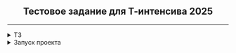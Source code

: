 <h2 align = 'center'>Тестовое задание для Т-интенсива 2025</h2>
<hr>

<details>
    <summary>ТЗ</summary>
    <a href="https://github.com/jegius/front-end-entrance-exam">ссылка на тз</a>
<hr>
</details>

<details>
    <summary>Запуск проекта</summary>
    <p>Для Запуска проекта понадобится yarn, после установки, запустить проект можно с помошью командной строки
<code>
yarn
yarn start</code>
</p>
<hr>
</details>

